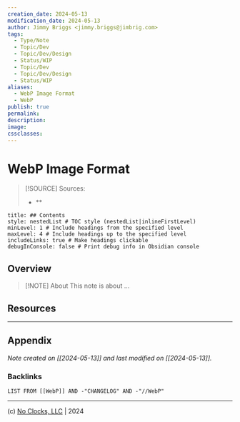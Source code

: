 ```yaml
---
creation_date: 2024-05-13
modification_date: 2024-05-13
author: Jimmy Briggs <jimmy.briggs@jimbrig.com>
tags:
  - Type/Note
  - Topic/Dev
  - Topic/Dev/Design
  - Status/WIP
  - Topic/Dev
  - Topic/Dev/Design
  - Status/WIP
aliases:
  - WebP Image Format
  - WebP
publish: true
permalink: 
description: 
image: 
cssclasses: 
---
```



# WebP Image Format

> [!SOURCE] Sources:
> - **

```table-of-contents
title: ## Contents 
style: nestedList # TOC style (nestedList|inlineFirstLevel)
minLevel: 1 # Include headings from the specified level
maxLevel: 4 # Include headings up to the specified level
includeLinks: true # Make headings clickable
debugInConsole: false # Print debug info in Obsidian console
```

## Overview

> [!NOTE] About
> This note is about ...

## Resources

***

## Appendix

*Note created on [[2024-05-13]] and last modified on [[2024-05-13]].*

### Backlinks

```dataview
LIST FROM [[WebP]] AND -"CHANGELOG" AND -"//WebP"
```

***

(c) [No Clocks, LLC](https://github.com/noclocks) | 2024